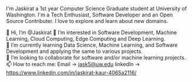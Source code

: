 I'm Jaskirat a 1st year Computer Science Graduate student at University of Washington. I'm a Tech Enthusiast, Software Developer and an Open Source Contributer. I love to explore and learn about new domains.


👋 Hi, I’m @Jaskirat
👀 I’m interested in Software Development, Machine Learning, Cloud Computing, Edge Computing and Deep Learning.  
🌱 I’m currently learning Data Science, Machine Learning, and Software Development and applying the same to various projects.   
💞️ I’m looking to collaborate for software and/or machine learning projects. 
📫 How to reach me: Email   -> jask5@uw.edu 
                   linkedIn -> https://www.linkedin.com/in/jaskirat-kaur-4065a2116/


<!---
jask5/jask5 is a ✨ special ✨ repository because its `README.md` (this file) appears on your GitHub profile.
You can click the Preview link to take a look at your changes.
--->
